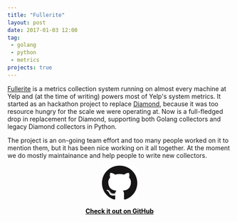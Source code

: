 ```yaml
---
title: "Fullerite"
layout: post
date: 2017-01-03 12:00
tag:
 - golang
 - python
 - metrics
projects: true
---
```


[Fullerite](https://github.com/Yelp/fullerite) is a metrics collection system running on almost every machine at Yelp and (at the time of writing) powers most of Yelp's system metrics.
It started as an hackathon project to replace [Diamond](https://github.com/python-diamond/Diamond), because it was too resource hungry for the scale we were operating at. Now is a full-fledged drop in replacement for Diamond, supporting both Golang collectors and legacy Diamond collectors in Python.

The project is an on-going team effort and too many people worked on it to mention them, but it has been nice working on it all together. At the moment we do mostly maintainance and help people to write new collectors.

<div align="center">
<a style="color:black" href="https://github.com/Yelp/fullerite">
<img src="/assets/images/github_logo.png" alt="Check it out on GitHub">
<p><strong>Check it out on GitHub</strong></p>
</a>
</div>
